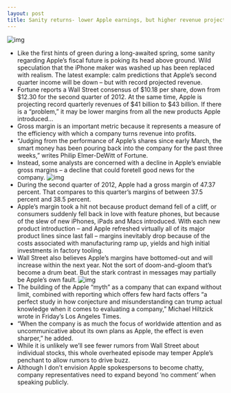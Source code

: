 ```yaml
---
layout: post
title: Sanity returns- lower Apple earnings, but higher revenue projected
---
```

![img](http://media.idownloadblog.com/wp-content/uploads/2013/03/AAPL-growth-rates.png)
* Like the first hints of green during a long-awaited spring, some sanity regarding Apple’s fiscal future is poking its head above ground. Wild speculation that the iPhone maker was washed up has been replaced with realism. The latest example: calm predictions that Apple’s second quarter income will be down – but with record projected revenue.
* Fortune reports a Wall Street consensus of $10.18 per share, down from $12.30 for the second quarter of 2012. At the same time, Apple is projecting record quarterly revenues of $41 billion to $43 billion. If there is a “problem,” it may be lower margins from all the new products Apple introduced…
* Gross margin is an important metric because it represents a measure of the efficiency with which a company turns revenue into profits.
* “Judging from the performance of Apple’s shares since early March, the smart money has been pouring back into the company for the past three weeks,” writes Philip Elmer-DeWitt of Fortune.
* Instead, some analysts are concerned with a decline in Apple’s enviable gross margins – a decline that could foretell good news for the company.
![img](http://media.idownloadblog.com/wp-content/uploads/2013/03/AAPL-revenue-guidance-vs-actual.png)
* During the second quarter of 2012, Apple had a gross margin of 47.37 percent. That compares to this quarter’s margins of between 37.5 percent and 38.5 percent.
* Apple’s margin took a hit not because product demand fell of a cliff, or consumers suddenly fell back in love with feature phones, but because of the slew of new iPhones, iPads and Macs introduced. With each new product introduction – and Apple refreshed virtually all of its major product lines since last fall – margins inevitably drop because of the costs associated with manufacturing ramp up, yields and high initial investments in factory tooling.
* Wall Street also believes Apple’s margins have bottomed-out and will increase within the next year. Not the sort of doom-and-gloom that’s become a drum beat. But the stark contrast in messages may partially be Apple’s own fault.
![img](http://media.idownloadblog.com/wp-content/uploads/2013/03/AAPL-gross-margin-by-quarter.png)
* The building of the Apple “myth” as a company that can expand without limit, combined with reporting which offers few hard facts offers “a perfect study in how conjecture and misunderstanding can trump actual knowledge when it comes to evaluating a company,” Michael Hiltzick wrote in Friday’s Los Angeles Times.
* “When the company is as much the focus of worldwide attention and as uncommunicative about its own plans as Apple, the effect is even sharper,” he added.
* While it is unlikely we’ll see fewer rumors from Wall Street about individual stocks, this whole overheated episode may temper Apple’s penchant to allow rumors to drive buzz.
* Although I don’t envision Apple spokespersons to become chatty, company representatives need to expand beyond ‘no comment’ when speaking publicly.

